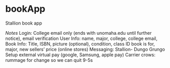 # bookApp
Stallion book app

*Notes*
Login: College email only (ends with unomaha.edu until further notice), email verification
User Info: name, major, college, college email, 
Book Info: Title, ISBN, picture (optional), condition, class ID book is for, major, new sellers’ price (online stores)
Messaging: Stallion- Dungo Grungo
Setup external virtual pay (google, Samsung, apple pay)
Carrier crows: rummage for change so we can quit 9-5s

